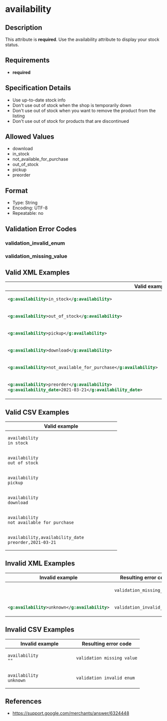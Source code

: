 # availability

## Description

This attribute is **required**.
Use the availability attribute to display your stock status.

## Requirements

* **required**


## Specification Details

- Use up-to-date stock info
- Don't use out of stock when the shop is temporarily down
- Don't use out of stock when you want to remove the product from the listing
- Don't use out of stock for products that are discontinued

## Allowed Values
- download
- in_stock
- not_available_for_purchase
- out_of_stock
- pickup
- preorder

## Format

- Type: String
- Encoding: UTF-8
- Repeatable: no


## Validation Error Codes

### validation_invalid_enum
### validation_missing_value

## Valid XML Examples

<table>
<thead>
<tr><th>Valid example                                              </th></tr>
</thead>
<tbody>
<tr><td>

```xml
<g:availability>in_stock</g:availability>                  
```

</td></tr>
<tr><td>

```xml
<g:availability>out_of_stock</g:availability>              
```

</td></tr>
<tr><td>

```xml
<g:availability>pickup</g:availability>                    
```

</td></tr>
<tr><td>

```xml
<g:availability>download</g:availability>                  
```

</td></tr>
<tr><td>

```xml
<g:availability>not_available_for_purchase</g:availability>
```

</td></tr>
<tr><td>

```xml
<g:availability>preorder</g:availability>
<g:availability_date>2021-03-21</g:availability_date>                                                            
```

</td></tr>
</tbody>
</table>

## Valid CSV Examples

<table>
<thead>
<tr><th>Valid example  </th></tr>
</thead>
<tbody>
<tr><td>

```csv
availability
in_stock                
```

</td></tr>
<tr><td>

```csv
availability
out_of_stock                
```

</td></tr>
<tr><td>

```csv
availability
pickup                
```

</td></tr>
<tr><td>

```csv
availability
download                
```

</td></tr>
<tr><td>

```csv
availability
not_available_for_purchase                
```

</td></tr>
<tr><td>

```csv
availability,availability_date
preorder,2021-03-21                
```

</td></tr>
</tbody>
</table>

## Invalid XML Examples

<table>
<thead>
<tr><th>Invalid example                         </th><th>Resulting error code    </th></tr>
</thead>
<tbody>
<tr><td>

```xml
                                        
```

</td><td>

```xml
validation_missing_value
```

</td></tr>
<tr><td>

```xml
<g:availability>unknown</g:availability>
```

</td><td>

```xml
validation_invalid_enum 
```

</td></tr>
</tbody>
</table>

## Invalid CSV Examples

<table>
<thead>
<tr><th>Invalid example  </th><th>Resulting error code    </th></tr>
</thead>
<tbody>
<tr><td>

```csv
availability
""                  
```

</td><td>

```csv
validation_missing_value
```

</td></tr>
<tr><td>

```csv
availability
unknown                  
```

</td><td>

```csv
validation_invalid_enum 
```

</td></tr>
</tbody>
</table>

## References
* https://support.google.com/merchants/answer/6324448

